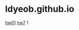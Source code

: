 # ldyeob.github.io
[hw01](https://ldyeob.github.io/hw01/hw01_2021147610.html)
[hw7](https://ldyeob.github.io/hw7_2021147610/SeeCone.html)
1
